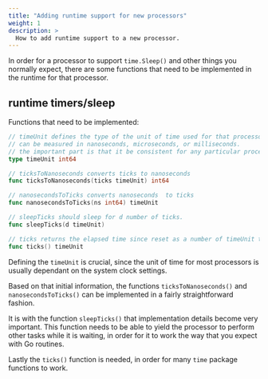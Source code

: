 ```yaml
---
title: "Adding runtime support for new processors"
weight: 1
description: >
  How to add runtime support to a new processor.
---
```


In order for a processor to support `time.Sleep()` and other things you normally expect, there are some functions that need to be implemented in the runtime for that processor.

## runtime timers/sleep

Functions that need to be implemented:

```go
// timeUnit defines the type of the unit of time used for that processor per tick.
// can be measured in nanoseconds, microseconds, or milliseconds.
// the important part is that it be consistent for any particular processor.
type timeUnit int64

// ticksToNanoseconds converts ticks to nanoseconds
func ticksToNanoseconds(ticks timeUnit) int64

// nanosecondsToTicks converts nanoseconds  to ticks
func nanosecondsToTicks(ns int64) timeUnit

// sleepTicks should sleep for d number of ticks.
func sleepTicks(d timeUnit)

// ticks returns the elapsed time since reset as a number of timeUnit ticks
func ticks() timeUnit
```

Defining the `timeUnit` is crucial, since the unit of time for most processors is usually dependant on the system clock settings.

Based on that initial information, the functions `ticksToNanoseconds()` and `nanosecondsToTicks()` can be implemented in a fairly straightforward fashion.

It is with the function `sleepTicks()` that implementation details become very important. This function needs to be able to yield the processor to perform other tasks while it is waiting, in order for it to work the way that you expect with Go routines.

Lastly the `ticks()` function is needed, in order for many `time` package functions to work.
